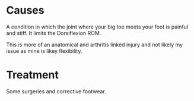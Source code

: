 # Causes
A condition in which the joint where your big toe meets your foot is painful and stiff. It limits the Dorsiflexion ROM.

This is more of an anatomical and arthritis linked injury and not likely my issue as mine is likey flexibility.
# Treatment
Some surgeries and corrective footwear.